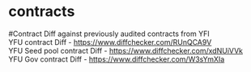 # contracts

#Contract Diff against previously audited contracts from YFI\
YFU contract Diff - https://www.diffchecker.com/RUnQCA9V \
YFU Seed pool contract Diff - https://www.diffchecker.com/xdNUiVVk \
YFU Gov contract Diff - https://www.diffchecker.com/W3sYmXIa 

